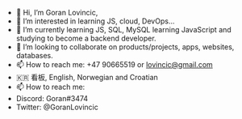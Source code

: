 - 👋 Hi, I’m Goran Lovincic,
- 👀 I’m interested in learning JS, cloud, DevOps... 
- 🌱 I’m currently learning JS, SQL, MySQL learning JavaScript and studying to become a backend developer.
- 💞️ I’m looking to collaborate on products/projects, apps, websites, databases.
- 📫 How to reach me: +47 90665519 or lovincic@gmail.com
- 🇰🇷 看板, English, Norwegian and Croatian
- 📫 How to reach me:
- Discord: Goran#3474
- Twitter: @GoranLovincic

<!---
Goran1310/Goran1310 is a ✨ special ✨ repository because its `README.md` (this file) appears on your GitHub profile.
You can click the Preview link to take a look at your changes.
--->
